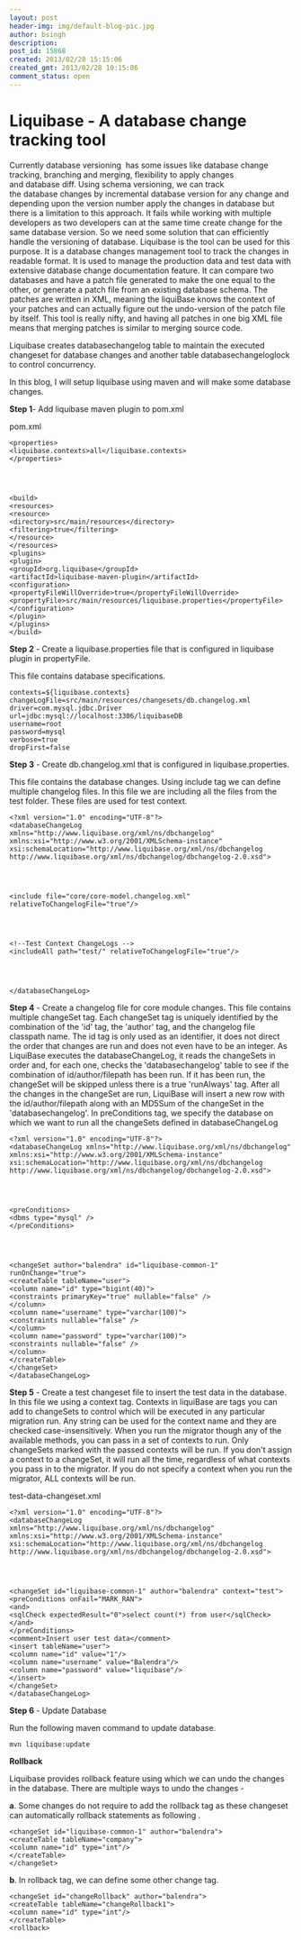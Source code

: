 ```yaml
---
layout: post
header-img: img/default-blog-pic.jpg
author: bsingh
description: 
post_id: 15868
created: 2013/02/28 15:15:06
created_gmt: 2013/02/28 10:15:06
comment_status: open
---
```


# Liquibase - A database change tracking tool

Currently database versioning  has some issues like database change tracking, branching and merging, flexibility to apply changes and database diff. Using schema versioning, we can track the database changes by incremental database version for any change and depending upon the version number apply the changes in database but there is a limitation to this approach. It fails while working with multiple developers as two developers can at the same time create change for the same database version. So we need some solution that can efficiently handle the versioning of database. Liquibase is the tool can be used for this purpose. It is a database changes management tool to track the changes in readable format. It is used to manage the production data and test data with extensive database change documentation feature. It can compare two databases and have a patch file generated to make the one equal to the other, or generate a patch file from an existing database schema. The patches are written in XML, meaning the liquiBase knows the context of your patches and can actually figure out the undo-version of the patch file by itself. This tool is really nifty, and having all patches in one big XML file means that merging patches is similar to merging source code.

Liquibase creates databasechangelog table to maintain the executed changeset for database changes and another table databasechangeloglock to control concurrency.

In this blog, I will setup liquibase using maven and will make some database changes.

**Step 1**\- Add liquibase maven plugin to pom.xml

pom.xml 
    
    
    <properties>
    <liquibase.contexts>all</liquibase.contexts>
    </properties>
    
    
    
    
    <build>
    <resources>
    <resource>
    <directory>src/main/resources</directory>
    <filtering>true</filtering>
    </resource>
    </resources>
    <plugins>
    <plugin>
    <groupId>org.liquibase</groupId>
    <artifactId>liquibase-maven-plugin</artifactId>
    <configuration> 
    <propertyFileWillOverride>true</propertyFileWillOverride>
    <propertyFile>src/main/resources/liquibase.properties</propertyFile>
    </configuration>
    </plugin>
    </plugins>
    </build>

**Step 2** \- Create a liquibase.properties file that is configured in liquibase plugin in propertyFile.

This file contains database specifications. 
    
    
    contexts=${liquibase.contexts}
    changeLogFile=src/main/resources/changesets/db.changelog.xml
    driver=com.mysql.jdbc.Driver
    url=jdbc:mysql://localhost:3306/liquibaseDB
    username=root
    password=mysql
    verbose=true
    dropFirst=false

**Step 3** \- Create db.changelog.xml that is configured in liquibase.properties.

This file contains the database changes. Using include tag we can define multiple changelog files. In this file we are including all the files from the test folder. These files are used for test context. 
    
    
    <?xml version="1.0" encoding="UTF-8"?>
    <databaseChangeLog
    xmlns="http://www.liquibase.org/xml/ns/dbchangelog"
    xmlns:xsi="http://www.w3.org/2001/XMLSchema-instance"
    xsi:schemaLocation="http://www.liquibase.org/xml/ns/dbchangelog
    http://www.liquibase.org/xml/ns/dbchangelog/dbchangelog-2.0.xsd">
    
    
    
    
    <include file="core/core-model.changelog.xml" relativeToChangelogFile="true"/>
    
    
    
    
    <!--Test Context ChangeLogs -->
    <includeAll path="test/" relativeToChangelogFile="true"/>
    
    
    
    
    </databaseChangeLog>

**Step 4** \- Create a changelog file for core module changes. This file contains multiple changeSet tag. Each changeSet tag is uniquely identified by the combination of the 'id' tag, the 'author' tag, and the changelog file classpath name. The id tag is only used as an identifier, it does not direct the order that changes are run and does not even have to be an integer. As LiquiBase executes the databaseChangeLog, it reads the changeSets in order and, for each one, checks the 'databasechangelog' table to see if the combination of id/author/filepath has been run. If it has been run, the changeSet will be skipped unless there is a true 'runAlways' tag. After all the changes in the changeSet are run, LiquiBase will insert a new row with the id/author/filepath along with an MD5Sum of the changeSet in the 'databasechangelog'. In preConditions tag, we specify the database on which we want to run all the changeSets defined in databaseChangeLog 
    
    
    <?xml version="1.0" encoding="UTF-8"?>
    <databaseChangeLog xmlns="http://www.liquibase.org/xml/ns/dbchangelog"
    xmlns:xsi="http://www.w3.org/2001/XMLSchema-instance"
    xsi:schemaLocation="http://www.liquibase.org/xml/ns/dbchangelog
    http://www.liquibase.org/xml/ns/dbchangelog/dbchangelog-2.0.xsd">
    
    
    
    
    <preConditions>
    <dbms type="mysql" />
    </preConditions>
    
    
    
    
    <changeSet author="balendra" id="liquibase-common-1"
    runOnChange="true">
    <createTable tableName="user">
    <column name="id" type="bigint(40)">
    <constraints primaryKey="true" nullable="false" />
    </column>
    <column name="username" type="varchar(100)">
    <constraints nullable="false" />
    </column>
    <column name="password" type="varchar(100)">
    <constraints nullable="false" />
    </column>
    </createTable>
    </changeSet>
    </databaseChangeLog>

**Step 5** \- Create a test changeset file to insert the test data in the database. In this file we using a context tag. Contexts in liquiBase are tags you can add to changeSets to control which will be executed in any particular migration run. Any string can be used for the context name and they are checked case-insensitively. When you run the migrator though any of the available methods, you can pass in a set of contexts to run. Only changeSets marked with the passed contexts will be run. If you don't assign a context to a changeSet, it will run all the time, regardless of what contexts you pass in to the migrator. If you do not specify a context when you run the migrator, ALL contexts will be run.

test-data-changeset.xml 
    
    
    <?xml version="1.0" encoding="UTF-8"?>
    <databaseChangeLog
    xmlns="http://www.liquibase.org/xml/ns/dbchangelog"
    xmlns:xsi="http://www.w3.org/2001/XMLSchema-instance"
    xsi:schemaLocation="http://www.liquibase.org/xml/ns/dbchangelog
    http://www.liquibase.org/xml/ns/dbchangelog/dbchangelog-2.0.xsd">
    
    
    
    
    <changeSet id="liquibase-common-1" author="balendra" context="test">
    <preConditions onFail="MARK_RAN">
    <and>
    <sqlCheck expectedResult="0">select count(*) from user</sqlCheck>
    </and>
    </preConditions>
    <comment>Insert user test data</comment>
    <insert tableName="user">
    <column name="id" value="1"/>
    <column name="username" value="Balendra"/>
    <column name="password" value="liquibase"/>
    </insert>
    </changeSet>
    </databaseChangeLog>

**Step 6** \- Update Database

Run the following maven command to update database. 
    
    
    mvn liquibase:update

**Rollback**

Liquibase provides rollback feature using which we can undo the changes in the database. There are multiple ways to undo the changes -

**a**. Some changes do not require to add the rollback tag as these changeset can automatically rollback statements as following . 
    
    
    <changeSet id="liquibase-common-1" author="balendra">
    <createTable tableName="company">
    <column name="id" type="int"/>
    </createTable>
    </changeSet>

**b**. In rollback tag, we can define some other change tag. 
    
    
    <changeSet id="changeRollback" author="balendra">
    <createTable tableName="changeRollback1">
    <column name="id" type="int"/>
    </createTable>
    <rollback>